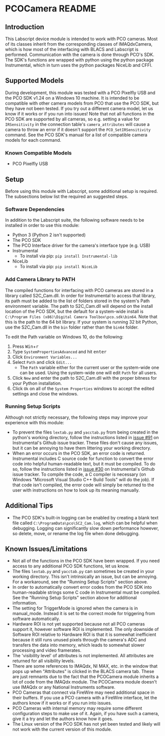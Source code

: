 # PCOCamera README

## Introduction

This Labscript device module is intended to work with PCO cameras.
Most of its classes inherit from the corresponding classes of IMAQdxCamera, which is how most of the interfacing with BLACS and Labscript is performed.
Communication with the camera is done through PCO's SDK.
The SDK's functions are wrapped with python using the python package Instrumental, which in turn uses the python packages NiceLib and CFFI.

## Supported Models

During development, this module was tested with a PCO Pixelfly USB and the PCO SDK v1.24 on a Windows 10 machine.
It is intended to be compatible with other camera models from PCO that use the PCO SDK, but they have not been tested.
If you try out a different camera model, let us know if it works or if you run into issues!
Note that not all functions in the PCO SDK are supported by all cameras, so e.g. setting a value for `IRSensitivity` in the connection table's `camera_attributes` will cause a camera to throw an error if it doesn't support the `PCO_SetIRSensitivity` command.
See the PCO SDK's manual for a list of compatible camera models for each command.

### Known Compatible Models

* PCO Pixelfly USB

## Setup

Before using this module with Labscript, some additional setup is required.
The subsections below list the required an suggested steps.

### Software Dependencies

In addition to the Labscript suite, the following software needs to be installed in order to use this module:

* Python 3 (Python 2 isn't supported)
* The PCO SDK
* The PCO Interface driver for the camera's interface type (e.g. USB)
* Instrumental
  * To install via pip: `pip install Instrumental-lib`
* NiceLib
  * To install via pip: `pip install NiceLib`

### Add Camera Library to PATH

The compiled functions for interfacing with PCO cameras are stored in a library called S2C_Cam.dll.
In order for Instrumental to access that library, its path must be added to the list of folders stored in the system's Path environment variable.
The path to S2C_Cam.dll will depend on the install location of the PCO SDK, but the default for a system-wide install is `C:\Program Files (x86)\Digital Camera Toolbox\pco.sdk\bin64`.
Note that this is the path to the 64 bit library.
If your system is running 32 bit Python, use the S2C_Cam.dll in the `bin` folder rather than the `bin64` folder.

To edit the Path variable on Windows 10, do the following:

1. Press <kbd>Win</kbd>+<kbd>r</kbd>
2. Type `SystemPropertiesAdvanced` and hit <kbd>enter</kbd>
3. Click `Environment Variables...`
4. Select `Path` and click `Edit...`
    * The `Path` variable either for the current user or the system-wide one can be used.
    Using the system-wide one will edit `Path` for all users.
5. Click `New` and enter the path to S2C_Cam.dll with the proper bitness for your Python installation.
6. Click `Ok` on all of the `System Properties` windows to accept the edited settings and close the windows.

### Running Setup Scripts

Although not strictly necessary, the following steps may improve your experience with this module:

* To prevent the files `lextab.py` and `yacctab.py` from being created in the python's working directory, follow the instructions listed in [issue #91](https://github.com/mabuchilab/Instrumental/issues/91) on Instrumental's Github issue tracker.
These files don't cause any issues, but it can be annoying to have them littering your working directory.
* When an error occurs in the PCO SDK, an error code is returned.
Instrumental includes C source code for function to convert the error code into helpful human-readable text, but it must be compiled.
To do so, follow the instructions listed in [issue #30](https://github.com/mabuchilab/Instrumental/issues/30) on Instrumental's Github issue tracker.
To compile the code, a C compiler is necessary (on Windows "Microsoft Visual Studio C++ Build Tools" will do the job).
If that code isn't compiled, the error code will simply be returned to the user with instructions on how to look up its meaning manually.

## Additional Tips

* The PCO SDK's built-in logging can be enabled by creating a blank text file called `C:\ProgramData\pco\SC2_Cam.log`, which can be helpful when debugging.
Logging can significantly slow down performance however, so delete, move, or rename the log file when done debugging.

## Known Issues/Limitations

* Not all of the functions in the PCO SDK have been wrapped.
If you need access to any additional PCO SDK functions, let us know.
* The files `lextab.py` and `yacctab.py` can sometimes be created in your working directory.
This isn't intrinsically an issue, but can be annoying.
For a workaround, see the "Running Setup Scripts" section above.
* In order to automatically convert error codes from the PCO SDK into human-readable strings some C code in Instrumental must be compiled.
See the "Running Setup Scripts" section above for additional information.
* The setting for TriggerMode is ignored when the camera is in manual_mode.
Instead it is set to the correct mode for triggering from software automatically.
* Hardware ROI is not yet supported because not all PCO cameras support it, however software ROI is implemented.
The only downside of Software ROI relative to Hardware ROI is that it is somewhat inefficient because it still runs unused pixels through the camera's ADC and transfers the data into memory, which leads to somewhat slower processing and video framerates.
* The 'visibility level' of attributes is not implemented.
All attributes are returned for all visibility levels.
* There are some references to IMAQdx, NI MAX, etc. in the window that pops up when "Attributes" is clicked in the BLACS camera tab.
These are just remnants due to the fact that the PCOCamera module inherits a lot of code from the IMAQdx module.
The PCOCamera module doesn't use IMAQdx or any National Instruments software.
* PCO Cameras that connect via FireWire may need additional space in their buffers.
If you use a PCO camera with a FireWire interface, let the authors know if it works or if you run into issues.
* PCO Cameras with internal memory may require some different configuration steps to make use of it.
Again, if you have such a camera, give it a try and let the authors know how it goes.
* The Linux version of the PCO SDK has not yet been tested and likely will not work with the current version of this module.

